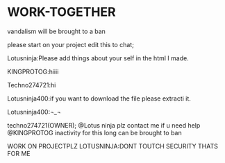 # WORK-TOGETHER

vandalism will be brought to a ban

please start on your project edit this to chat;

Lotusninja:Please add things about your self in the html I made.

KINGPROTOG:hiiii

Techno274721:hi

Lotusninja400:if you want to download the file please extracti it. 

Lotusninja400:¬_¬

techno274721(OWNER); @Lotus ninja plz contact me if u need help @KINGPROTOG inactivity for this long can be brought to ban

WORK ON PROJECTPLZ
LOTUSNINJA:DONT TOUTCH SECURITY THATS FOR ME
